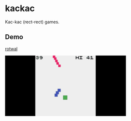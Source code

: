 # kackac

Kac-kac (rect-rect) games.

## Demo

[rotwal](https://abagames.github.io/kackac/index.html?rotwal)

[![rotwal screenshot](docs/screenshots/rotwal.gif)](https://abagames.github.io/kackac/index.html?rotwal)
